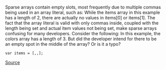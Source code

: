 Sparse arrays contain empty slots, most frequently due to multiple commas being used in an array literal, such as:
While the items array in this example has a length of 2, there are actually no values in items[0] or items[1]. The fact that the array literal is valid with only commas inside, coupled with the length being set and actual item values not being set, make sparse arrays confusing for many developers. Consider the following:
In this example, the colors array has a length of 3. But did the developer intend for there to be an empty spot in the middle of the array? Or is it a typo?

```
var items = [,,];

```

[Source](http://eslint.org/docs/rules/no-sparse-arrays)
